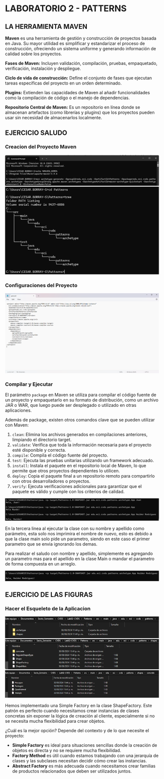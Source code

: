 # LABORATORIO 2 - PATTERNS

## LA HERRAMIENTA MAVEN

**Maven** es una herramienta de gestión y construcción de proyectos basada en Java. Su mayor utilidad es simplificar y estandarizar el proceso de construcción, ofreciendo un sistema uniforme y generando información de calidad sobre los proyectos.

**Fases de Maven:** Incluyen validación, compilación, pruebas, empaquetado, verificación, instalación y despliegue.

**Ciclo de vida de construcción:** Define el conjunto de fases que ejecutan tareas específicas del proyecto en un orden determinado.

**Plugins:** Extienden las capacidades de Maven al añadir funcionalidades como la compilación de código o el manejo de dependencias.

**Repositorio Central de Maven:** Es un repositorio en línea donde se almacenan artefactos (como librerías y plugins) que los proyectos pueden usar sin necesidad de almacenarlos localmente.

## EJERCICIO SALUDO

### Creacion del Proyecto Maven

![Creacion](/Capturas/Captura1.png)
![Estructura](/Capturas/Captura2.png)

### Configuraciones del Proyecto

![Configuracion](/Capturas/Captura3.png)

### Compilar y Ejecutar

El parámetro `package` en Maven se utiliza para compilar el código fuente de un proyecto y empaquetarlo en su formato de distribución, como un archivo JAR o WAR, que luego puede ser desplegado o utilizado en otras aplicaciones. 

Además de package, existen otros comandos clave que se pueden utilizar con Maven:

1. `clean`: Elimina los archivos generados en compilaciones anteriores, limpiando el directorio target.
2. `validate`: Verifica que toda la información necesaria para el proyecto esté disponible y correcta.
3. `compile`: Compila el código fuente del proyecto.
4. `test`: Ejecuta las pruebas unitarias utilizando un framework adecuado.
5. `install`: Instala el paquete en el repositorio local de Maven, lo que permite que otros proyectos dependientes lo utilicen.
6. `deploy`: Copia el paquete final a un repositorio remoto para compartirlo con otros desarrolladores o proyectos.
7. `verify`: Ejecuta verificaciones adicionales para garantizar que el paquete es válido y cumple con los criterios de calidad.

![Ejecucion Saludo](/Capturas/Captura4.png)

En la tercera linea al ejecutar la clase con su nombre y apellido como parámetro, esta solo nos imprimira el nombre de nuevo, esto es debido a que la clase main solo pide un parametro, siendo en este caso el primer parametro que se envia ignorando los demas.

Para realizar el saludo con nombre y apellido, simplemente es agregando un parametro mas para el apellido en la clase Main o mandar el parametro de forma compuesta en un arreglo.

![Ejecucion Apellido](/Capturas/Captura5.png)

## EJERCICIO DE LAS FIGURAS

### Hacer el Esqueleto de la Aplicacion

![Esqueleto](/Capturas/Captura6.png)
![Esqueleto](/Capturas/Captura7.png)
![Esqueleto](/Capturas/Captura8.png)

Hemos implementado una Simple Factory en la clase ShapeFactory. Este patrón es perfecto cuando necesitamos crear instancias de clases concretas sin exponer la lógica de creación al cliente, especialmente si no se necesita mucha flexibilidad para crear objetos.

¿Cuál es la mejor opción? Depende del contexto y de lo que necesite el proyecto:

- **Simple Factory** es ideal para situaciones sencillas donde la creación de objetos es directa y no se requiere mucha flexibilidad.
- **Factory Method** es útil cuando estamos trabajando con una jerarquía de clases y las subclases necesitan decidir cómo crear las instancias.
- **Abstract Factory** es más adecuada cuando necesitamos crear familias de productos relacionados que deben ser utilizados juntos.

